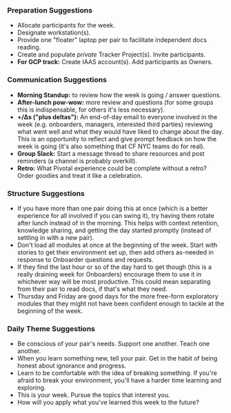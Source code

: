 ### Preparation Suggestions
* Allocate participants for the week.
* Designate workstation(s).
* Provide one "floater" laptop per pair to facilitate independent docs reading.
* Create and populate *private* Tracker Project(s). Invite participants.
* **For GCP track:** Create IAAS account(s). Add participants as Owners.

### Communication Suggestions
* **Morning Standup:** to review how the week is going / answer questions.
* **After-lunch pow-wow:** more review and questions (for some groups this is indispensable, for others it's less necessary).
* **+/∆s ("plus deltas"):** An end-of-day email to everyone involved in the week (e.g. onboarders, managers, interested third parties) reviewing what went well and what they would have liked to change about the day. This is an opportunity to reflect and give prompt feedback on how the week is going (it's also something that CF NYC teams do for real).
* **Group Slack:** Start a message thread to share resources and post reminders (a channel is probably overkill).
* **Retro:** What Pivotal experience could be complete without a retro? Order goodies and treat it like a celebration.

### Structure Suggestions
* If you have more than one pair doing this at once (which is a better experience for all involved if you can swing it), try having them rotate after lunch instead of in the morning. This helps with context retention, knowledge sharing, and getting the day started promptly (instead of settling in with a new pair).
* Don't load all modules at once at the beginning of the week. Start with stories to get their environment set up, then add others as-needed in response to Onboarder questions and requests.
* If they find the last hour or so of the day hard to get though (this is a really draining week for Onboarders) encourage them to use it in whichever way will be most productive. This could mean separating from their pair to read docs, if that's what they need.
* Thursday and Friday are good days for the more free-form exploratory modules that they might not have been confident enough to tackle at the beginning of the week.

### Daily Theme Suggestions
* Be conscious of your pair's needs. Support one another. Teach one another.
* When you learn something new, tell your pair. Get in the habit of being honest about ignorance and progress.
* Learn to be comfortable with the idea of breaking something. If you're afraid to break your environment, you'll have a harder time learning and exploring.
* This is your week. Pursue the topics that interest you.
* How will you apply what you've learned this week to the future?
